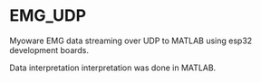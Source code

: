 # EMG_UDP
Myoware EMG data streaming over UDP to MATLAB using esp32 development boards.

Data interpretation interpretation was done in MATLAB.
